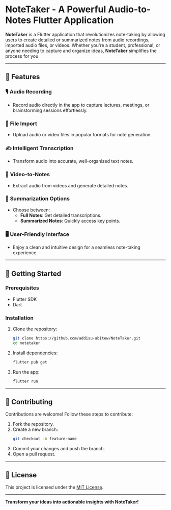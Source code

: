 # NoteTaker - A Powerful Audio-to-Notes Flutter Application  

**NoteTaker** is a Flutter application that revolutionizes note-taking by allowing users to create detailed or summarized notes from audio recordings, imported audio files, or videos. Whether you're a student, professional, or anyone needing to capture and organize ideas, **NoteTaker** simplifies the process for you.  

---

## 🚀 **Features**  

### 🎙️ **Audio Recording**  
- Record audio directly in the app to capture lectures, meetings, or brainstorming sessions effortlessly.  

### 📂 **File Import**  
- Upload audio or video files in popular formats for note generation.

### ✍️ **Intelligent Transcription**  
- Transform audio into accurate, well-organized text notes.  

### 🎥 **Video-to-Notes**  
- Extract audio from videos and generate detailed notes.  

### 📑 **Summarization Options**  
- Choose between:  
  - **Full Notes**: Get detailed transcriptions.  
  - **Summarized Notes**: Quickly access key points.  

### 🖥️ **User-Friendly Interface**  
- Enjoy a clean and intuitive design for a seamless note-taking experience.  

---

## 🔧 **Getting Started**  

### Prerequisites
- Flutter SDK  
- Dart  

### Installation  
1. Clone the repository:  
   ```bash
   git clone https://github.com/addisu-abitew/NoteTaker.git
   cd notetaker
   ```  
2. Install dependencies:  
   ```bash
   flutter pub get
   ```  
3. Run the app:  
   ```bash
   flutter run
   ```

---

## 🤝 **Contributing**  

Contributions are welcome! Follow these steps to contribute:  
1. Fork the repository.  
2. Create a new branch:  
   ```bash
   git checkout -b feature-name
   ```  
3. Commit your changes and push the branch.  
4. Open a pull request.  

---

## 📜 **License**  

This project is licensed under the [MIT License](LICENSE).  

---

**Transform your ideas into actionable insights with NoteTaker!**  
